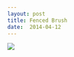 ```yaml
---
layout: post
title: Fenced Brush
date:  2014-04-12
---
```


![](https://farm4.staticflickr.com/3787/13813444483_aa994fe443_c.jpg)
